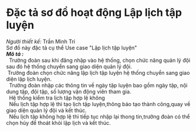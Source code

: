 # Đặc tả sơ đồ hoạt động Lập lịch tập luyện
*Người thiết kế:* Trần Minh Trí
<br/>
Sơ đồ này đặc tả cụ thể Use case "Lập lịch tập luyện"
<br/>
***Mô tả :***<br/> 
&nbsp; Trưởng đoàn sau khi đăng nhập vào hệ thống, chọn chức năng quản lý đội sau đó hệ thống chuyển sang giao diện quản lý đội.
<br/>
&nbsp;Trưởng đoàn chọn chức năng lập lịch tập luyện hệ thống chuyển sang giao diện lập lịch luyện.
<br/>
&nbsp; Trưởng đoàn nhập các thông tin về ngày tập luyện bao gồm ngày tập, nội dung tập, đội tập, số lượng vận động viên tham gia.
<br/>
&nbsp; Hệ thống kiểm tra lịch tập hợp lệ không
<br/>
&nbsp; Nếu lịch tập hợp lệ thì tạo lịch tập luyện,thông báo tạo thành công,quay về giao diện quản lý đội và kết thúc.
<br/>
&nbsp; Nếu lịch tập không hợp lệ thì tiếp tục nhập lại thong tin,trưởng đoàn có thể chọn hủy để thoát khỏi lập lịch và kết thúc.